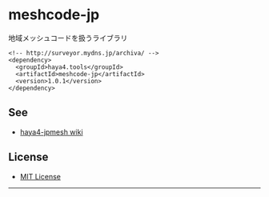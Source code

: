 # meshcode-jp

地域メッシュコードを扱うライブラリ

```
<!-- http://surveyor.mydns.jp/archiva/ -->
<dependency>
  <groupId>haya4.tools</groupId>
  <artifactId>meshcode-jp</artifactId>
  <version>1.0.1</version>
</dependency>
```

## See

* [haya4-jpmesh wiki](http://surveyor.mydns.jp/gitbucket/haya4/meshcode-jp/wiki)

## License

* [MIT License](LICENSE.txt)

-------------------------------------------------------------------
